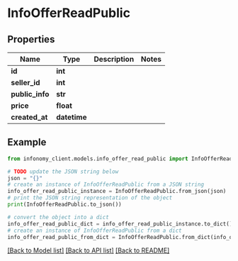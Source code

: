 # InfoOfferReadPublic


## Properties

Name | Type | Description | Notes
------------ | ------------- | ------------- | -------------
**id** | **int** |  | 
**seller_id** | **int** |  | 
**public_info** | **str** |  | 
**price** | **float** |  | 
**created_at** | **datetime** |  | 

## Example

```python
from infonomy_client.models.info_offer_read_public import InfoOfferReadPublic

# TODO update the JSON string below
json = "{}"
# create an instance of InfoOfferReadPublic from a JSON string
info_offer_read_public_instance = InfoOfferReadPublic.from_json(json)
# print the JSON string representation of the object
print(InfoOfferReadPublic.to_json())

# convert the object into a dict
info_offer_read_public_dict = info_offer_read_public_instance.to_dict()
# create an instance of InfoOfferReadPublic from a dict
info_offer_read_public_from_dict = InfoOfferReadPublic.from_dict(info_offer_read_public_dict)
```
[[Back to Model list]](../README.md#documentation-for-models) [[Back to API list]](../README.md#documentation-for-api-endpoints) [[Back to README]](../README.md)


